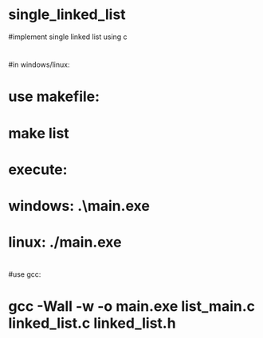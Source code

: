 # single_linked_list
#implement single linked list using c
#
#in windows/linux:
#   use makefile:
#       make list
#  
#   execute:
#       windows: .\main.exe
#       
#       linux: ./main.exe
#
#use gcc:
#   gcc -Wall -w -o main.exe list_main.c linked_list.c linked_list.h
